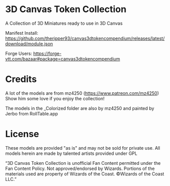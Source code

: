 # 3D Canvas Token Collection
A Collection of 3D Miniatures ready to use in 3D Canvas

Manifest Install: https://github.com/theripper93/canvas3dtokencompendium/releases/latest/download/module.json

Forge Users: https://forge-vtt.com/bazaar#package=canvas3dtokencompendium

# Credits

A lot of the models are from mz4250 (https://www.patreon.com/mz4250) Show him some love if you enjoy the collection!

The models in the _Colorized folder are also by mz4250 and painted by Jerbo from RollTable.app

# License

These models are provided "as is" and may not be sold for private use. All models herein are made by talented artists provided under GPL

“3D Canvas Token Collection is unofficial Fan Content permitted under the Fan Content Policy. Not approved/endorsed by Wizards. Portions of the materials used are property of Wizards of the Coast. ©Wizards of the Coast LLC.”
